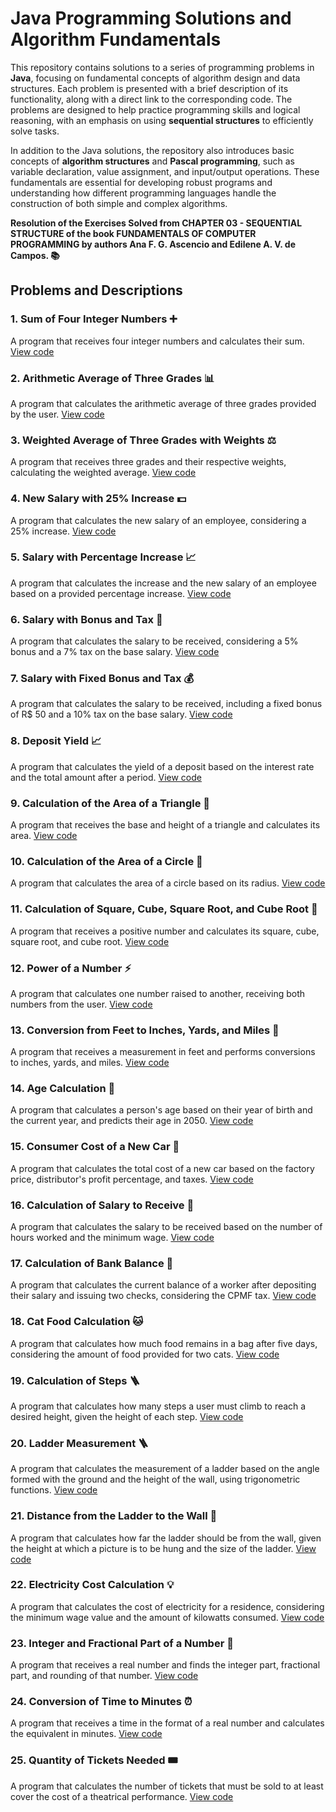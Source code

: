 # Java Programming Solutions and Algorithm Fundamentals

This repository contains solutions to a series of programming problems in **Java**, focusing on fundamental concepts of algorithm design and data structures. Each problem is presented with a brief description of its functionality, along with a direct link to the corresponding code. The problems are designed to help practice programming skills and logical reasoning, with an emphasis on using **sequential structures** to efficiently solve tasks.

In addition to the Java solutions, the repository also introduces basic concepts of **algorithm structures** and **Pascal programming**, such as variable declaration, value assignment, and input/output operations. These fundamentals are essential for developing robust programs and understanding how different programming languages handle the construction of both simple and complex algorithms.

**Resolution of the Exercises Solved from CHAPTER 03 - SEQUENTIAL STRUCTURE of the book FUNDAMENTALS OF COMPUTER PROGRAMMING by authors Ana F. G. Ascencio and Edilene A. V. de Campos. 📚**

## Problems and Descriptions

### 1. Sum of Four Integer Numbers ➕
A program that receives four integer numbers and calculates their sum. [View code](URL_OF_CODE)

### 2. Arithmetic Average of Three Grades 📊
A program that calculates the arithmetic average of three grades provided by the user. [View code](URL_OF_CODE)

### 3. Weighted Average of Three Grades with Weights ⚖️
A program that receives three grades and their respective weights, calculating the weighted average. [View code](URL_OF_CODE)

### 4. New Salary with 25% Increase 💵
A program that calculates the new salary of an employee, considering a 25% increase. [View code](URL_OF_CODE)

### 5. Salary with Percentage Increase 📈
A program that calculates the increase and the new salary of an employee based on a provided percentage increase. [View code](URL_OF_CODE)

### 6. Salary with Bonus and Tax 🎁
A program that calculates the salary to be received, considering a 5% bonus and a 7% tax on the base salary. [View code](URL_OF_CODE)

### 7. Salary with Fixed Bonus and Tax 💰
A program that calculates the salary to be received, including a fixed bonus of R$ 50 and a 10% tax on the base salary. [View code](URL_OF_CODE)

### 8. Deposit Yield 📈
A program that calculates the yield of a deposit based on the interest rate and the total amount after a period. [View code](URL_OF_CODE)

### 9. Calculation of the Area of a Triangle 📐
A program that receives the base and height of a triangle and calculates its area. [View code](URL_OF_CODE)

### 10. Calculation of the Area of a Circle 🔵
A program that calculates the area of a circle based on its radius. [View code](URL_OF_CODE)

### 11. Calculation of Square, Cube, Square Root, and Cube Root 📏
A program that receives a positive number and calculates its square, cube, square root, and cube root. [View code](URL_OF_CODE)

### 12. Power of a Number ⚡
A program that calculates one number raised to another, receiving both numbers from the user. [View code](URL_OF_CODE)

### 13. Conversion from Feet to Inches, Yards, and Miles 📏
A program that receives a measurement in feet and performs conversions to inches, yards, and miles. [View code](URL_OF_CODE)

### 14. Age Calculation 🎂
A program that calculates a person's age based on their year of birth and the current year, and predicts their age in 2050. [View code](URL_OF_CODE)

### 15. Consumer Cost of a New Car 🚗
A program that calculates the total cost of a new car based on the factory price, distributor's profit percentage, and taxes. [View code](URL_OF_CODE)

### 16. Calculation of Salary to Receive 💼
A program that calculates the salary to be received based on the number of hours worked and the minimum wage. [View code](URL_OF_CODE)

### 17. Calculation of Bank Balance 🏦
A program that calculates the current balance of a worker after depositing their salary and issuing two checks, considering the CPMF tax. [View code](URL_OF_CODE)

### 18. Cat Food Calculation 🐱
A program that calculates how much food remains in a bag after five days, considering the amount of food provided for two cats. [View code](URL_OF_CODE)

### 19. Calculation of Steps 🪜
A program that calculates how many steps a user must climb to reach a desired height, given the height of each step. [View code](URL_OF_CODE)

### 20. Ladder Measurement 🪜
A program that calculates the measurement of a ladder based on the angle formed with the ground and the height of the wall, using trigonometric functions. [View code](URL_OF_CODE)

### 21. Distance from the Ladder to the Wall 📏
A program that calculates how far the ladder should be from the wall, given the height at which a picture is to be hung and the size of the ladder. [View code](URL_OF_CODE)

### 22. Electricity Cost Calculation 💡
A program that calculates the cost of electricity for a residence, considering the minimum wage value and the amount of kilowatts consumed. [View code](URL_OF_CODE)

### 23. Integer and Fractional Part of a Number 🔢
A program that receives a real number and finds the integer part, fractional part, and rounding of that number. [View code](URL_OF_CODE)

### 24. Conversion of Time to Minutes ⏰
A program that receives a time in the format of a real number and calculates the equivalent in minutes. [View code](URL_OF_CODE)

### 25. Quantity of Tickets Needed 🎟️
A program that calculates the number of tickets that must be sold to at least cover the cost of a theatrical performance. [View code](URL_OF_CODE)
